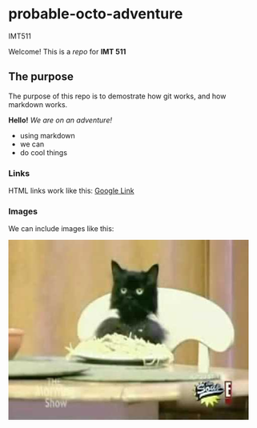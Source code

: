 # probable-octo-adventure
IMT511

Welcome! This is a _repo_ for **IMT 511**

## The purpose

The purpose of this repo is to demostrate how git works, and how markdown works.

**Hello!**
_We are on an adventure!_
* using markdown
* we can
* do cool things

### Links

HTML links work like this: [Google Link](https://www.google.com)

### Images

We can include images like this:

![Spaghetti Cat](hqdefault.jpg)